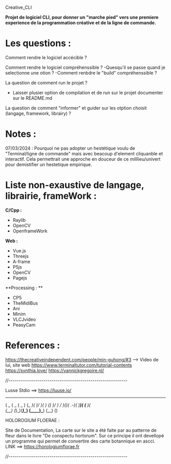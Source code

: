 Creative_CLI


**Projet de logiciel CLI, pour donner un "marche pied" vers une premiere experience de la programmation créative et de la ligne de commande.**


# Les questions : 

Comment rendre le logiciel accécible ?

Comment rendre le logiciel compréhenssible ?
-Quesqu'il se passe quand je selectionne une otion ?
-Comment renbdre le "build" compréhenssible ?

La question de comment run le projet ?
- Laisser plusier option de compilation et de run sur le projet documenter sur le README.md

La question de comment "informer" et guider sur les otption choisit (langage, framework, librairy) ?




# Notes :


07/03/2024 :
Pourquoi ne pas adopter un hestétique voulu de 
"Terminal/ligne de commande" mais avec beacoup 
d'element cliquanble et interactif.
Cela permettrait une approche en douceur de ce 
milllieu/univert pour demistifier un hestetique 
empirique.





# Liste non-exaustive de langage, librairie, frameWork : 

**C/Cpp :**

- Raylib
- OpenCV
- OpenframeWork


**Web :**

- Vue.js
- Threejs
- A-frame
- P5js
- OpenCV
- Pagejs


**Processing : **

- CP5
- TheMidiBus
- Ani
- Minim
- VLCJvideo
- PeasyCam




# References : 

https://thecreativeindependent.com/people/min-guhong/#3 --> Video de lui, site web
https://www.terminaltutor.com/tutorial-contents
https://synthia.love/
https://yannickgregoire.nl/




//----------------------------------------------------------

Lusse Stdio ==> https://luuse.io/



 ____  ____  _____   ____  ____  ___  ____     
(  _ \(  _ \(  _  ) (_  _)( ___)/ __)(_  _)  ()
 )___/ )   / )(_)( .-_)(   )__)( (__   )(      
(__)  (_)\_)(_____)\____) (____)\___) (__)   ()



HOLOROGIUM FLOERAE : 

Site de Documentation, La carte sur le site a été faite 
par au patterne de fleur dans le livre "De conspectu hortorum".
Sur ce principe il ont devellopé un programme qui permet de 
convertire des carte botannique en ascci.
LINK ==> https://horologiumflorae.fr









//----------------------------------------------------------
